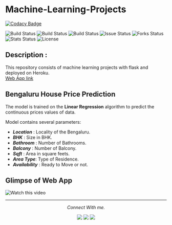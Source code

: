# Machine-Learning-Projects

[![Codacy Badge](https://api.codacy.com/project/badge/Grade/ce005b6457594cf39ebdb268519d279e)](https://app.codacy.com/manual/rajput.rahul8510/Bengaluru_House_Prediction?utm_source=github.com&utm_medium=referral&utm_content=Rahul-singh98/Bengaluru_House_Prediction&utm_campaign=Badge_Grade_Settings)

![Build Status](https://img.shields.io/static/v1?label=Datasets&message=Kaggle&color=blue)
![Build Status](https://img.shields.io/static/v1?label=Python&message=3.6&color=brightgreen)
![Build Status](https://img.shields.io/static/v1?label=Library&message=sklearn&color=orange) 
![Issue Status](https://img.shields.io/github/issues/Rahul-singh98/Machine-Learning-Projects)
![Forks Status](https://img.shields.io/github/forks/Rahul-singh98/Machine-Learning-Projects)
![Stats Status](https://img.shields.io/github/stars/Rahul-singh98/Machine-Learning-Projects)
![License](https://img.shields.io/github/license/Rahul-singh98/Machine-Learning-Projects)

## Description :
This repository consists of machine learning projects with flask and deployed on Heroku. \
[Web App link](https://frozen-refuge-01507.herokuapp.com/)

## Bengaluru House Price Prediction 
The model is trained on the **Linear Regression** algorithm to predict the continuous prices values of data.

Model contains several parameters:
* ***Location*** : Locality of the Bengaluru.
* ***BHK*** : Size in BHK.
* ***Bathroom*** : Number of Bathrooms.
* ***Balcony*** : Number of Balcony.
* ***Sqft*** : Area in square feets.
* ***Area Type***: Type of Residence.
* ***Availability*** : Ready to Move or not.

## Glimpse of Web App
![Watch this video](readme_resources/house_prediction.gif)

<hr>
<p align="center">
  <i>Connect With me.</i>

  <p align="center">
    <a href="https://www.linkedin.com/in/rahul-singh-432555194" alt="Linkedin"><img src="https://github.com/Rahul-singh98/Machine-Learning-Projects/blob/master/readme_resources/linkedin.png"></a>
    <a href="mailto:rahulrajput98fun@gmail.com" alt="Contact me"><img src="https://github.com/Rahul-singh98/Machine-Learning-Projects/blob/master/readme_resources/mail.png"></a>
    <a href="https://www.instagram.com/karan_8510" alt="Instagram"><img src="https://github.com/Rahul-singh98/Machine-Learning-Projects/blob/master/readme_resources/instagram.png"></a>
  </p>
</p>
